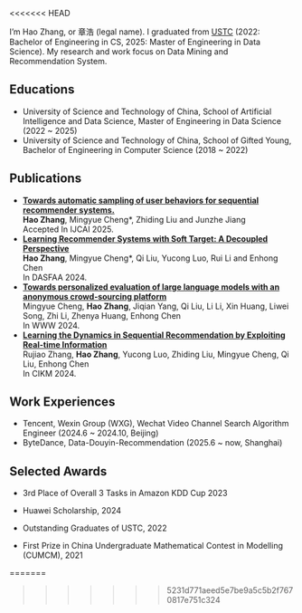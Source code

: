 
<<<<<<< HEAD


I’m Hao Zhang, or 章浩 (legal name). I graduated from [USTC](https://www.ustc.edu.cn/) (2022: Bachelor of Engineering in CS, 2025: Master of Engineering in Data Science).  My research and work focus on Data Mining and Recommendation System.

## Educations

- University of Science and Technology of China, School of Artificial Intelligence and Data Science, Master of Engineering in Data Science (2022 ~ 2025)
- University of Science and Technology of China, School of Gifted Young, Bachelor of Engineering in Computer Science (2018 ~ 2022)

Publications
------
- [**Towards automatic sampling of user behaviors for sequential recommender systems.**](https://arxiv.org/pdf/2311.00388)<br>
  **Hao Zhang**, Mingyue Cheng*, Zhiding Liu and Junzhe Jiang<br>Accepted In IJCAI 2025.
- [**Learning Recommender Systems with Soft Target: A Decoupled Perspective**](https://arxiv.org/pdf/2410.06536)<br>**Hao Zhang**, Mingyue Cheng*, Qi Liu, Yucong Luo, Rui Li and Enhong Chen<br>
  In DASFAA 2024.
- [**Towards personalized evaluation of large language models with an anonymous crowd-sourcing platform**](https://arxiv.org/pdf/2403.08305)<br>
  Mingyue Cheng, **Hao Zhang**, Jiqian Yang, Qi Liu, Li Li, Xin Huang, Liwei Song, Zhi Li, Zhenya Huang, Enhong Chen<br>In WWW 2024.
- [**Learning the Dynamics in Sequential Recommendation by Exploiting Real-time Information**](https://dl.acm.org/doi/abs/10.1145/3627673.3679955)<br>Rujiao Zhang, **Hao Zhang**, Yucong Luo, Zhiding Liu, Mingyue Cheng, Qi Liu, Enhong Chen<br>In CIKM 2024.

## Work Experiences

- Tencent, Wexin Group (WXG), Wechat Video Channel Search Algorithm Engineer (2024.6 ~ 2024.10, Beijing)
- ByteDance, Data-Douyin-Recommendation (2025.6 ~ now, Shanghai)

Selected Awards
------

- 3rd Place of  Overall 3 Tasks in Amazon KDD Cup 2023

- Huawei Scholarship, 2024

- Outstanding Graduates of USTC, 2022

- First Prize in China Undergraduate Mathematical Contest in Modelling (CUMCM), 2021

  
=======
>>>>>>> 5231d771aeed5e7be9a5c5b2f7670817e751c324
